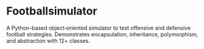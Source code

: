 # Footballsimulator
A Python-based object‑oriented simulator to test offensive and defensive football strategies.   Demonstrates encapsulation, inheritance, polymorphism, and abstraction with 12+ classes.
